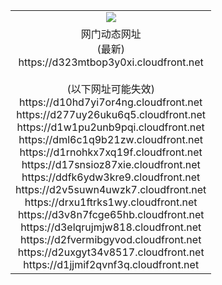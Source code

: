 ﻿<table>
  <tr></tr>
  <tr><td colspan=2 align=center><img src="https://d323mtbop3y0xi.cloudfront.net/Up/oGate.jpg" /></td></tr>
  <tr><td colspan=2 align=center>网门动态网址<br/>(最新)
<br>https://d323mtbop3y0xi.cloudfront.net
<br/><br/>(以下网址可能失效)
<br>https://d10hd7yi7or4ng.cloudfront.net
<br>https://d277uy26uku6q5.cloudfront.net
<br>https://d1w1pu2unb9pqi.cloudfront.net
<br>https://dml6c1q9b21zw.cloudfront.net
<br>https://d1rnohkx7xq19f.cloudfront.net
<br>https://d17snsioz87xie.cloudfront.net
<br>https://ddfk6ydw3kre9.cloudfront.net
<br>https://d2v5suwn4uwzk7.cloudfront.net
<br>https://drxu1ftrks1wy.cloudfront.net
<br>https://d3v8n7fcge65hb.cloudfront.net
<br>https://d3elqrujmjw818.cloudfront.net
<br>https://d2fvermibgyvod.cloudfront.net
<br>https://d2uxgyt34v8517.cloudfront.net
<br>https://d1jjmif2qvnf3q.cloudfront.net
    </td>
  </tr>
</table>
